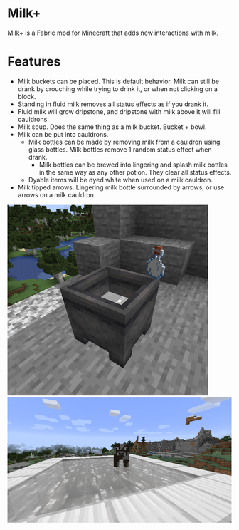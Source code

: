 # Milk+
Milk+ is a Fabric mod for Minecraft that adds new interactions with milk.
# Features
- Milk buckets can be placed. This is default behavior. Milk can still be drank by crouching while trying to drink it, or when not clicking on a block. 
- Standing in fluid milk removes all status effects as if you drank it.
- Fluid milk will grow dripstone, and dripstone with milk above it will fill cauldrons.
- Milk soup. Does the same thing as a milk bucket. Bucket + bowl.
- Milk can be put into cauldrons. 
  - Milk bottles can be made by removing milk from a cauldron using glass bottles. Milk bottles remove 1 random status effect when drank.
    - Milk bottles can be brewed into lingering and splash milk bottles in the same way as any other potion. They clear all status effects.
  - Dyable items will be dyed white when used on a milk cauldron.
- Milk tipped arrows. Lingering milk bottle surrounded by arrows, or use arrows on a milk cauldron.


![milk showcase](readme_resources/cauldron_and_bottle.png)
![cow in milk](readme_resources/cow_in_milk.png)
